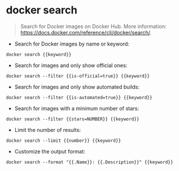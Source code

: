 # docker search

> Search for Docker images on Docker Hub.
> More information: <https://docs.docker.com/reference/cli/docker/search/>.

- Search for Docker images by name or keyword:

`docker search {{keyword}}`

- Search for images and only show official ones:

`docker search --filter {{is-official=true}} {{keyword}}`

- Search for images and only show automated builds:

`docker search --filter {{is-automated=true}} {{keyword}}`

- Search for images with a minimum number of stars:

`docker search --filter {{stars=NUMBER}} {{keyword}}`

- Limit the number of results:

`docker search --limit {{number}} {{keyword}}`

- Customize the output format:

`docker search --format "{{.Name}}: {{.Description}}" {{keyword}}`
